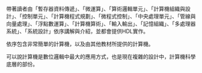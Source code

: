 帶著讀者由「暫存器資料傳遞」、「微運算」、「算術邏輯單元」、「計算機組織與設計」、「控制單元」、「計算機程式規劃」、「微程式控制」、「中央處理單元」、「管線與向量處理」、「浮點數運算」、「計算機算術」、「輸入輸出」、「記憶組織」、「多處理器系統」、「系統設計」依序講解與介紹，並都會提供HDL實作。

依序包含非常簡單的計算機，以及由其他教材所提供的計算機。

可以說計算機是數位邏輯中最大的應用方式，也是現在複雜的設計中，計算機科學底層的部份。

